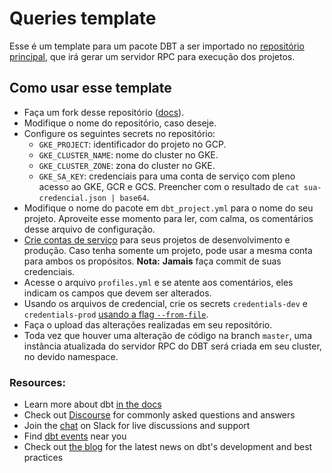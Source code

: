 # Queries template

Esse é um template para um pacote DBT a ser importado no [repositório principal](https://github.com/prefeitura-rio/queries), que irá gerar um servidor RPC para execução dos projetos.

## Como usar esse template

- Faça um fork desse repositório ([docs](https://docs.github.com/pt/get-started/quickstart/fork-a-repo)).
- Modifique o nome do repositório, caso deseje.
- Configure os seguintes secrets no repositório:
  - `GKE_PROJECT`: identificador do projeto no GCP.
  - `GKE_CLUSTER_NAME`: nome do cluster no GKE.
  - `GKE_CLUSTER_ZONE`: zona do cluster no GKE.
  - `GKE_SA_KEY`: credenciais para uma conta de serviço com pleno acesso ao GKE, GCR e GCS. Preencher com o resultado de `cat sua-credencial.json | base64`.
- Modifique o nome do pacote em `dbt_project.yml` para o nome do seu projeto. Aproveite esse momento para ler, com calma, os comentários desse arquivo de configuração.
- [Crie contas de serviço](https://cloud.google.com/iam/docs/creating-managing-service-account-keys) para seus projetos de desenvolvimento e produção. Caso tenha somente um projeto, pode usar a mesma conta para ambos os propósitos. **Nota:** **Jamais** faça commit de suas credenciais.
- Acesse o arquivo `profiles.yml` e se atente aos comentários, eles indicam os campos que devem ser alterados.
- Usando os arquivos de credencial, crie os secrets `credentials-dev` e `credentials-prod` [usando a flag `--from-file`](https://cloud.google.com/kubernetes-engine/docs/concepts/secret#creating_secrets_from_files).
- Faça o upload das alterações realizadas em seu repositório.
- Toda vez que houver uma alteração de código na branch `master`, uma instância atualizada do servidor RPC do DBT será criada em seu cluster, no devido namespace.

### Resources:

- Learn more about dbt [in the docs](https://docs.getdbt.com/docs/introduction)
- Check out [Discourse](https://discourse.getdbt.com/) for commonly asked questions and answers
- Join the [chat](https://community.getdbt.com/) on Slack for live discussions and support
- Find [dbt events](https://events.getdbt.com) near you
- Check out [the blog](https://blog.getdbt.com/) for the latest news on dbt's development and best practices

